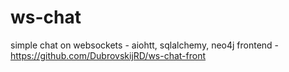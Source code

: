 # ws-chat
simple chat on websockets - aiohtt, sqlalchemy, neo4j
frontend - https://github.com/DubrovskijRD/ws-chat-front
